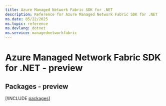 ```yaml
---
title: Azure Managed Network Fabric SDK for .NET
description: Reference for Azure Managed Network Fabric SDK for .NET
ms.date: 05/22/2025
ms.topic: reference
ms.devlang: dotnet
ms.service: managednetworkfabric
---
```

# Azure Managed Network Fabric SDK for .NET - preview
## Packages - preview
[!INCLUDE [packages](managed-network-fabric-index.md)]